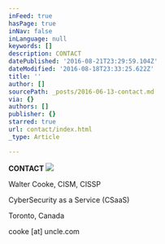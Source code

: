 ```yaml
---
inFeed: true
hasPage: true
inNav: false
inLanguage: null
keywords: []
description: CONTACT
datePublished: '2016-08-21T23:29:59.104Z'
dateModified: '2016-08-18T23:33:25.622Z'
title: ''
author: []
sourcePath: _posts/2016-06-13-contact.md
via: {}
authors: []
publisher: {}
starred: true
url: contact/index.html
_type: Article

---
```

**CONTACT**
![](https://the-grid-user-content.s3-us-west-2.amazonaws.com/6eacda91-f163-49b3-977a-d99c1eb8184e.png)

Walter Cooke, CISM, CISSP

CyberSecurity as a Service (CSaaS)

Toronto, Canada

cooke \[at\] uncle.com